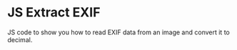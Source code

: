 # JS Extract EXIF

JS code to show you how to read EXIF data from an image and convert it to decimal.